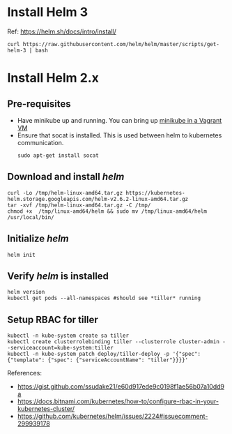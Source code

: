 # Install Helm 3

Ref: https://helm.sh/docs/intro/install/

```
curl https://raw.githubusercontent.com/helm/helm/master/scripts/get-helm-3 | bash
```

# Install Helm 2.x

## Pre-requisites
- Have minikube up and running. You can bring up [minikube in a Vagrant VM](../minikube/)
- Ensure that socat is installed. This is used between helm to kubernetes communication. 
  ```
  sudo apt-get install socat
  ```

## Download and install *helm* 

```
curl -Lo /tmp/helm-linux-amd64.tar.gz https://kubernetes-helm.storage.googleapis.com/helm-v2.6.2-linux-amd64.tar.gz
tar -xvf /tmp/helm-linux-amd64.tar.gz -C /tmp/
chmod +x  /tmp/linux-amd64/helm && sudo mv /tmp/linux-amd64/helm /usr/local/bin/
```

## Initialize *helm*
```
helm init
```

## Verify *helm* is installed
```
helm version
kubectl get pods --all-namespaces #should see *tiller* running
```

## Setup RBAC for tiller
```
kubectl -n kube-system create sa tiller
kubectl create clusterrolebinding tiller --clusterrole cluster-admin --serviceaccount=kube-system:tiller
kubectl -n kube-system patch deploy/tiller-deploy -p '{"spec": {"template": {"spec": {"serviceAccountName": "tiller"}}}}'
```

References:
- https://gist.github.com/ssudake21/e60d917ede9c0198f1ae56b07a10dd9a
- https://docs.bitnami.com/kubernetes/how-to/configure-rbac-in-your-kubernetes-cluster/
- https://github.com/kubernetes/helm/issues/2224#issuecomment-299939178
